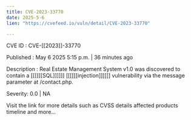 ```yaml
---
title: CVE-2023-33770
date: 2025-5-6
lien: "https://cvefeed.io/vuln/detail/CVE-2023-33770"

---
```


CVE ID : CVE-[[2023]]-33770

Published :  May 6
2025
5:15 p.m. | 36 minutes ago

Description : Real Estate Management System v1.0 was discovered to contain a [[[[[[SQL]]]]]] [[[[[[injection]]]]]] vulnerability via the message parameter at /contact.php.

Severity: 0.0 | NA

Visit the link for more details
such as CVSS details
affected products
timeline
and more...
